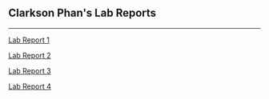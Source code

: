 ## Clarkson Phan's Lab Reports
***

[Lab Report 1](https://clarksonphan.github.io/cse15l-lab-reports/lab-report-1-week-2.html)

[Lab Report 2](https://clarksonphan.github.io/cse15l-lab-reports/lab-report-2-week-4.html)

[Lab Report 3](https://clarksonphan.github.io/cse15l-lab-reports/lab-report-3-week-6.html)

[Lab Report 4](https://clarksonphan.github.io/cse15l-lab-reports/lab-report-4-week-8.html)